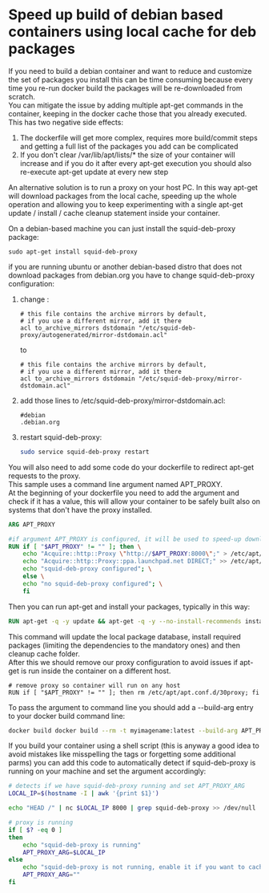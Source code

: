 # Speed up build of debian based containers using local cache for deb packages

If you need to build a debian container and want to reduce and customize the set of packages you install this can be time consuming because every time you re-run docker build the packages will be re-downloaded from scratch.  
You can mitigate the issue by adding multiple apt-get commands in the container, keeping in the docker cache those that you already executed.  
This has two negative side effects:

1. The dockerfile will get more complex, requires more build/commit steps and getting a full list of the packages you add can be complicated
1. If you don't clear /var/lib/apt/lists/* the size of your container will increase and if you do it after every apt-get execution you should also re-execute apt-get update at every new step

An alternative solution is to run a proxy on your host PC. In this way apt-get will download packages from the local cache, speeding up the whole operation and allowing you to keep experimenting with a single apt-get update / install / cache cleanup statement inside your container.  

On a debian-based machine you can just install the squid-deb-proxy package:

```
sudo apt-get install squid-deb-proxy
```

if you are running ubuntu or another debian-based distro that does not download packages from debian.org you have to change squid-deb-proxy configuration:

1.  change :

    ```crmsh
    # this file contains the archive mirrors by default,
    # if you use a different mirror, add it there
    acl to_archive_mirrors dstdomain "/etc/squid-deb-proxy/autogenerated/mirror-dstdomain.acl"
    ```

    to

    ```crmsh
    # this file contains the archive mirrors by default,
    # if you use a different mirror, add it there
    acl to_archive_mirrors dstdomain "/etc/squid-deb-proxy/mirror-dstdomain.acl"
    ```

1. add those lines to /etc/squid-deb-proxy/mirror-dstdomain.acl:

    ```crmsh
    #debian
    .debian.org
    ```

1. restart squid-deb-proxy:

    ```bash
    sudo service squid-deb-proxy restart
    ```

You will also need to add some code do your dockerfile to redirect apt-get requests to the proxy.  
This sample uses a command line argument named APT_PROXY.  
At the beginning of your dockerfile you need to add the argument and check if it has a value, this will allow your container to be safely built also on systems that don't have the proxy installed.  

```dockerfile
ARG APT_PROXY

#if argument APT_PROXY is configured, it will be used to speed-up download of deb packages
RUN if [ "$APT_PROXY" != "" ]; then \
    echo "Acquire::http::Proxy \"http://$APT_PROXY:8000\";" > /etc/apt/apt.conf.d/30proxy ;\
    echo "Acquire::http::Proxy::ppa.launchpad.net DIRECT;" >> /etc/apt/apt.conf.d/30proxy ; \
    echo "squid-deb-proxy configured"; \
    else \
    echo "no squid-deb-proxy configured"; \
    fi
```

Then you can run apt-get and install your packages, typically in this way:  

```dockerfile
RUN apt-get -q -y update && apt-get -q -y --no-install-recommends install systemd dbus &&  rm -rf /var/lib/apt/lists/*
```

This command will update the local package database, install required packages (limiting the dependencies to the mandatory ones) and then cleanup cache folder.  
After this we should remove our proxy configuration to avoid issues if apt-get is run inside the container on a different host.  

```docker
# remove proxy so container will run on any host
RUN if [ "$APT_PROXY" != "" ]; then rm /etc/apt/apt.conf.d/30proxy; fi
```

To pass the argument to command line you should add a --build-arg entry to your docker build command line:  

```bash
docker build docker build --rm -t myimagename:latest --build-arg APT_PROXY=$APT_PROXY_ARG .
```

If you build your container using a shell script (this is anyway a good idea to avoid mistakes like misspelling the tags or forgetting some additional parms) you can add this code to automatically detect if squid-deb-proxy is running on your machine and set the argument accordingly:

```bash
# detects if we have squid-deb-proxy running and set APT_PROXY_ARG
LOCAL_IP=$(hostname -I | awk '{print $1}')

echo "HEAD /" | nc $LOCAL_IP 8000 | grep squid-deb-proxy >> /dev/null

# proxy is running
if [ $? -eq 0 ]
then
    echo "squid-deb-proxy is running"
    APT_PROXY_ARG=$LOCAL_IP
else
    echo "squid-deb-proxy is not running, enable it if you want to cache packages used in containers."
    APT_PROXY_ARG=""
fi
```
